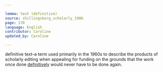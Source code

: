 ```yaml
---

lemma: text (definitive)
source: shillingsburg_scholarly_1986
page: 170
language: English
contributor: Caroline
updated_by: Caroline

---
```


definitive text–a term used primarily in the 1960s to describe the products of scholarly editing when appealing for funding on the grounds that the work once done [definitively](definitive.html) would never have to be done again.
